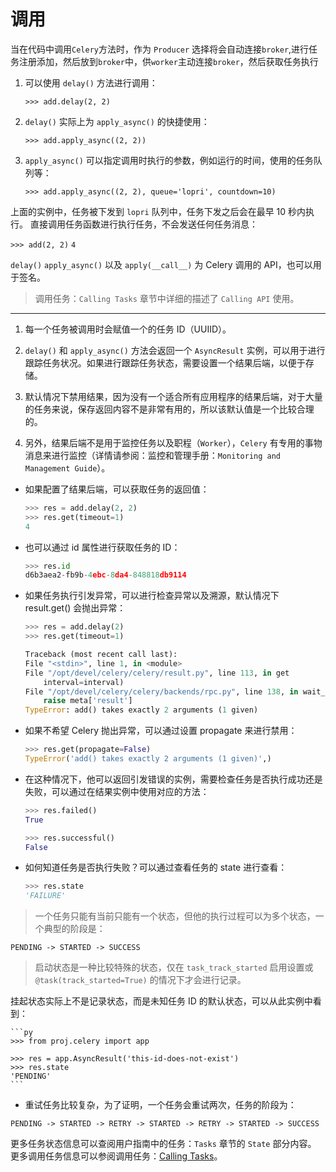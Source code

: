 # 调用

当在代码中调用`Celery`方法时，作为 `Producer` 选择将会自动连接`broker`,进行任务注册添加，然后放到`broker`中，供`worker`主动连接`broker`，然后获取任务执行

1. 可以使用 `delay()` 方法进行调用：

   `>>> add.delay(2, 2)`

2. `delay()` 实际上为 `apply_async()` 的快捷使用：

   `>>> add.apply_async((2, 2))`

3. `apply_async()` 可以指定调用时执行的参数，例如运行的时间，使用的任务队列等：

   `>>> add.apply_async((2, 2), queue='lopri', countdown=10)`

上面的实例中，任务被下发到 `lopri` 队列中，任务下发之后会在最早 10 秒内执行。 直接调用任务函数进行执行任务，不会发送任何任务消息：

`>>> add(2, 2)`
`4`

`delay()` `apply_async()` 以及 `apply(__call__)` 为 Celery 调用的 API，也可以用于签名。

> 调用任务：`Calling Tasks` 章节中详细的描述了 `Calling API` 使用。

---

1. 每一个任务被调用时会赋值一个的任务 ID（UUIID）。

2. `delay()` 和 `apply_async()` 方法会返回一个 `AsyncResult` 实例，可以用于进行跟踪任务状况。如果进行跟踪任务状态，需要设置一个结果后端，以便于存储。

3. 默认情况下禁用结果，因为没有一个适合所有应用程序的结果后端，对于大量的任务来说，保存返回内容不是非常有用的，所以该默认值是一个比较合理的。

4. 另外，结果后端不是用于监控任务以及职程（`Worker`），`Celery` 有专用的事物消息来进行监控（详情请参阅：监控和管理手册：`Monitoring and Management Guide`）。

- 如果配置了结果后端，可以获取任务的返回值：

  ```py
  >>> res = add.delay(2, 2)
  >>> res.get(timeout=1)
  4
  ```

- 也可以通过 id 属性进行获取任务的 ID：

  ```py
  >>> res.id
  d6b3aea2-fb9b-4ebc-8da4-848818db9114
  ```

- 如果任务执行引发异常，可以进行检查异常以及溯源，默认情况下 result.get() 会抛出异常：

  ```py
  >>> res = add.delay(2)
  >>> res.get(timeout=1)

  Traceback (most recent call last):
  File "<stdin>", line 1, in <module>
  File "/opt/devel/celery/celery/result.py", line 113, in get
      interval=interval)
  File "/opt/devel/celery/celery/backends/rpc.py", line 138, in wait_for
      raise meta['result']
  TypeError: add() takes exactly 2 arguments (1 given)
  ```

- 如果不希望 Celery 抛出异常，可以通过设置 propagate 来进行禁用：

  ```py
  >>> res.get(propagate=False)
  TypeError('add() takes exactly 2 arguments (1 given)',)
  ```

- 在这种情况下，他可以返回引发错误的实例，需要检查任务是否执行成功还是失败，可以通过在结果实例中使用对应的方法：

  ```py
  >>> res.failed()
  True

  >>> res.successful()
  False
  ```

- 如何知道任务是否执行失败？可以通过查看任务的 state 进行查看：

  ```py
  >>> res.state
  'FAILURE'
  ```

> 一个任务只能有当前只能有一个状态，但他的执行过程可以为多个状态，一个典型的阶段是：

`PENDING -> STARTED -> SUCCESS`

> 启动状态是一种比较特殊的状态，仅在 `task_track_started` 启用设置或 `@task(track_started=True)` 的情况下才会进行记录。

挂起状态实际上不是记录状态，而是未知任务 ID 的默认状态，可以从此实例中看到：

    ```py
    >>> from proj.celery import app

    >>> res = app.AsyncResult('this-id-does-not-exist')
    >>> res.state
    'PENDING'
    ```

- 重试任务比较复杂，为了证明，一个任务会重试两次，任务的阶段为：

`PENDING -> STARTED -> RETRY -> STARTED -> RETRY -> STARTED -> SUCCESS`

更多任务状态信息可以查阅用户指南中的任务：`Tasks` 章节的 `State` 部分内容。
更多调用任务信息可以参阅调用任务：[Calling Tasks](https://www.celerycn.io/yong-hu-zhi-nan/tiao-yong-ren-wu-calling-tasks)。
